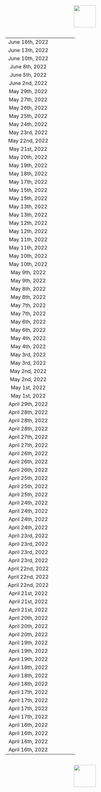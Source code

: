 <html><center><img src="https://upload.wikimedia.org/wikipedia/en/0/03/National_Basketball_Association_logo.svg" width="70"></center><br><center><table align="center">
<tr><td style="text-align:center">June 16th, 2022</td><td style="text-align:center"><img src="https://upload.wikimedia.org/wikipedia/en/0/01/Golden_State_Warriors_logo.svg" width="4">  <img src="https://upload.wikimedia.org/wikipedia/commons/8/88/At_sign.svg" width="15"> <img src="https://upload.wikimedia.org/wikipedia/en/8/8f/Boston_Celtics.svg" width="4"></td><td style="text-align:center"><img src="https://upload.wikimedia.org/wikipedia/commons/3/30/Star-full.png" width="4"></td></tr>
<tr><td style="text-align:center">June 13th, 2022</td><td style="text-align:center"><img src="https://upload.wikimedia.org/wikipedia/en/8/8f/Boston_Celtics.svg" width="4">  <img src="https://upload.wikimedia.org/wikipedia/commons/8/88/At_sign.svg" width="15"> <img src="https://upload.wikimedia.org/wikipedia/en/0/01/Golden_State_Warriors_logo.svg" width="4"></td><td style="text-align:center"><img src="https://upload.wikimedia.org/wikipedia/commons/3/30/Star-full.png" width="4"></td></tr>
<tr><td style="text-align:center">June 10th, 2022</td><td style="text-align:center"><img src="https://upload.wikimedia.org/wikipedia/en/0/01/Golden_State_Warriors_logo.svg" width="4">  <img src="https://upload.wikimedia.org/wikipedia/commons/8/88/At_sign.svg" width="15"> <img src="https://upload.wikimedia.org/wikipedia/en/8/8f/Boston_Celtics.svg" width="4"></td><td style="text-align:center"><img src="https://upload.wikimedia.org/wikipedia/commons/3/30/Star-full.png" width="4"><img src="https://upload.wikimedia.org/wikipedia/commons/3/30/Star-full.png" width="4"><img src="https://upload.wikimedia.org/wikipedia/commons/3/30/Star-full.png" width="4"></td></tr>
<tr><td style="text-align:center">June 8th, 2022</td><td style="text-align:center"><img src="https://upload.wikimedia.org/wikipedia/en/0/01/Golden_State_Warriors_logo.svg" width="4">  <img src="https://upload.wikimedia.org/wikipedia/commons/8/88/At_sign.svg" width="15"> <img src="https://upload.wikimedia.org/wikipedia/en/8/8f/Boston_Celtics.svg" width="4"></td><td style="text-align:center"><img src="https://upload.wikimedia.org/wikipedia/commons/3/30/Star-full.png" width="4"></td></tr>
<tr><td style="text-align:center">June 5th, 2022</td><td style="text-align:center"><img src="https://upload.wikimedia.org/wikipedia/en/8/8f/Boston_Celtics.svg" width="4">  <img src="https://upload.wikimedia.org/wikipedia/commons/8/88/At_sign.svg" width="15"> <img src="https://upload.wikimedia.org/wikipedia/en/0/01/Golden_State_Warriors_logo.svg" width="4"></td><td style="text-align:center"><img src="https://upload.wikimedia.org/wikipedia/commons/7/7a/Star-empty.png" width="4"></td></tr>
<tr><td style="text-align:center">June 2nd, 2022</td><td style="text-align:center"><img src="https://upload.wikimedia.org/wikipedia/en/8/8f/Boston_Celtics.svg" width="4">  <img src="https://upload.wikimedia.org/wikipedia/commons/8/88/At_sign.svg" width="15"> <img src="https://upload.wikimedia.org/wikipedia/en/0/01/Golden_State_Warriors_logo.svg" width="4"></td><td style="text-align:center"><img src="https://upload.wikimedia.org/wikipedia/commons/3/30/Star-full.png" width="4"></td></tr>
<tr><td style="text-align:center">May 29th, 2022</td><td style="text-align:center"><img src="https://upload.wikimedia.org/wikipedia/en/8/8f/Boston_Celtics.svg" width="4">  <img src="https://upload.wikimedia.org/wikipedia/commons/8/88/At_sign.svg" width="15"> <img src="https://upload.wikimedia.org/wikipedia/en/f/fb/Miami_Heat_logo.svg" width="4"></td><td style="text-align:center"><img src="https://upload.wikimedia.org/wikipedia/commons/3/30/Star-full.png" width="4"><img src="https://upload.wikimedia.org/wikipedia/commons/3/30/Star-full.png" width="4"></td></tr>
<tr><td style="text-align:center">May 27th, 2022</td><td style="text-align:center"><img src="https://upload.wikimedia.org/wikipedia/en/f/fb/Miami_Heat_logo.svg" width="4">  <img src="https://upload.wikimedia.org/wikipedia/commons/8/88/At_sign.svg" width="15"> <img src="https://upload.wikimedia.org/wikipedia/en/8/8f/Boston_Celtics.svg" width="4"></td><td style="text-align:center"><img src="https://upload.wikimedia.org/wikipedia/commons/3/30/Star-full.png" width="4"><img src="https://upload.wikimedia.org/wikipedia/commons/3/30/Star-full.png" width="4"></td></tr>
<tr><td style="text-align:center">May 26th, 2022</td><td style="text-align:center"><img src="https://upload.wikimedia.org/wikipedia/en/9/97/Dallas_Mavericks_logo.svg" width="4">  <img src="https://upload.wikimedia.org/wikipedia/commons/8/88/At_sign.svg" width="15"> <img src="https://upload.wikimedia.org/wikipedia/en/0/01/Golden_State_Warriors_logo.svg" width="4"></td><td style="text-align:center"><img src="https://upload.wikimedia.org/wikipedia/commons/3/30/Star-full.png" width="4"></td></tr>
<tr><td style="text-align:center">May 25th, 2022</td><td style="text-align:center"><img src="https://upload.wikimedia.org/wikipedia/en/8/8f/Boston_Celtics.svg" width="4">  <img src="https://upload.wikimedia.org/wikipedia/commons/8/88/At_sign.svg" width="15"> <img src="https://upload.wikimedia.org/wikipedia/en/f/fb/Miami_Heat_logo.svg" width="4"></td><td style="text-align:center"><img src="https://upload.wikimedia.org/wikipedia/commons/3/30/Star-full.png" width="4"></td></tr>
<tr><td style="text-align:center">May 24th, 2022</td><td style="text-align:center"><img src="https://upload.wikimedia.org/wikipedia/en/0/01/Golden_State_Warriors_logo.svg" width="4">  <img src="https://upload.wikimedia.org/wikipedia/commons/8/88/At_sign.svg" width="15"> <img src="https://upload.wikimedia.org/wikipedia/en/9/97/Dallas_Mavericks_logo.svg" width="4"></td><td style="text-align:center"><img src="https://upload.wikimedia.org/wikipedia/commons/3/30/Star-full.png" width="4"></td></tr>
<tr><td style="text-align:center">May 23rd, 2022</td><td style="text-align:center"><img src="https://upload.wikimedia.org/wikipedia/en/f/fb/Miami_Heat_logo.svg" width="4">  <img src="https://upload.wikimedia.org/wikipedia/commons/8/88/At_sign.svg" width="15"> <img src="https://upload.wikimedia.org/wikipedia/en/8/8f/Boston_Celtics.svg" width="4"></td><td style="text-align:center"><img src="https://upload.wikimedia.org/wikipedia/commons/7/7a/Star-empty.png" width="4"></td></tr>
<tr><td style="text-align:center">May 22nd, 2022</td><td style="text-align:center"><img src="https://upload.wikimedia.org/wikipedia/en/0/01/Golden_State_Warriors_logo.svg" width="4">  <img src="https://upload.wikimedia.org/wikipedia/commons/8/88/At_sign.svg" width="15"> <img src="https://upload.wikimedia.org/wikipedia/en/9/97/Dallas_Mavericks_logo.svg" width="4"></td><td style="text-align:center"><img src="https://upload.wikimedia.org/wikipedia/commons/3/30/Star-full.png" width="4"><img src="https://upload.wikimedia.org/wikipedia/commons/3/30/Star-full.png" width="4"></td></tr>
<tr><td style="text-align:center">May 21st, 2022</td><td style="text-align:center"><img src="https://upload.wikimedia.org/wikipedia/en/f/fb/Miami_Heat_logo.svg" width="4">  <img src="https://upload.wikimedia.org/wikipedia/commons/8/88/At_sign.svg" width="15"> <img src="https://upload.wikimedia.org/wikipedia/en/8/8f/Boston_Celtics.svg" width="4"></td><td style="text-align:center"><img src="https://upload.wikimedia.org/wikipedia/commons/3/30/Star-full.png" width="4"><img src="https://upload.wikimedia.org/wikipedia/commons/3/30/Star-full.png" width="4"></td></tr>
<tr><td style="text-align:center">May 20th, 2022</td><td style="text-align:center"><img src="https://upload.wikimedia.org/wikipedia/en/9/97/Dallas_Mavericks_logo.svg" width="4">  <img src="https://upload.wikimedia.org/wikipedia/commons/8/88/At_sign.svg" width="15"> <img src="https://upload.wikimedia.org/wikipedia/en/0/01/Golden_State_Warriors_logo.svg" width="4"></td><td style="text-align:center"><img src="https://upload.wikimedia.org/wikipedia/commons/3/30/Star-full.png" width="4"><img src="https://upload.wikimedia.org/wikipedia/commons/3/30/Star-full.png" width="4"><img src="https://upload.wikimedia.org/wikipedia/commons/3/30/Star-full.png" width="4"></td></tr>
<tr><td style="text-align:center">May 19th, 2022</td><td style="text-align:center"><img src="https://upload.wikimedia.org/wikipedia/en/8/8f/Boston_Celtics.svg" width="4">  <img src="https://upload.wikimedia.org/wikipedia/commons/8/88/At_sign.svg" width="15"> <img src="https://upload.wikimedia.org/wikipedia/en/f/fb/Miami_Heat_logo.svg" width="4"></td><td style="text-align:center"><img src="https://upload.wikimedia.org/wikipedia/commons/7/7a/Star-empty.png" width="4"></td></tr>
<tr><td style="text-align:center">May 18th, 2022</td><td style="text-align:center"><img src="https://upload.wikimedia.org/wikipedia/en/9/97/Dallas_Mavericks_logo.svg" width="4">  <img src="https://upload.wikimedia.org/wikipedia/commons/8/88/At_sign.svg" width="15"> <img src="https://upload.wikimedia.org/wikipedia/en/0/01/Golden_State_Warriors_logo.svg" width="4"></td><td style="text-align:center"><img src="https://upload.wikimedia.org/wikipedia/commons/7/7a/Star-empty.png" width="4"></td></tr>
<tr><td style="text-align:center">May 17th, 2022</td><td style="text-align:center"><img src="https://upload.wikimedia.org/wikipedia/en/8/8f/Boston_Celtics.svg" width="4">  <img src="https://upload.wikimedia.org/wikipedia/commons/8/88/At_sign.svg" width="15"> <img src="https://upload.wikimedia.org/wikipedia/en/f/fb/Miami_Heat_logo.svg" width="4"></td><td style="text-align:center"><img src="https://upload.wikimedia.org/wikipedia/commons/3/30/Star-full.png" width="4"></td></tr>
<tr><td style="text-align:center">May 15th, 2022</td><td style="text-align:center"><img src="https://upload.wikimedia.org/wikipedia/en/9/97/Dallas_Mavericks_logo.svg" width="4">  <img src="https://upload.wikimedia.org/wikipedia/commons/8/88/At_sign.svg" width="15"> <img src="https://upload.wikimedia.org/wikipedia/en/d/dc/Phoenix_Suns_logo.svg" width="4"></td><td style="text-align:center"><img src="https://upload.wikimedia.org/wikipedia/commons/7/7a/Star-empty.png" width="4"></td></tr>
<tr><td style="text-align:center">May 15th, 2022</td><td style="text-align:center"><img src="https://upload.wikimedia.org/wikipedia/en/4/4a/Milwaukee_Bucks_logo.svg" width="4">  <img src="https://upload.wikimedia.org/wikipedia/commons/8/88/At_sign.svg" width="15"> <img src="https://upload.wikimedia.org/wikipedia/en/8/8f/Boston_Celtics.svg" width="4"></td><td style="text-align:center"><img src="https://upload.wikimedia.org/wikipedia/commons/7/7a/Star-empty.png" width="4"></td></tr>
<tr><td style="text-align:center">May 13th, 2022</td><td style="text-align:center"><img src="https://upload.wikimedia.org/wikipedia/en/8/8f/Boston_Celtics.svg" width="4">  <img src="https://upload.wikimedia.org/wikipedia/commons/8/88/At_sign.svg" width="15"> <img src="https://upload.wikimedia.org/wikipedia/en/4/4a/Milwaukee_Bucks_logo.svg" width="4"></td><td style="text-align:center"><img src="https://upload.wikimedia.org/wikipedia/commons/3/30/Star-full.png" width="4"></td></tr>
<tr><td style="text-align:center">May 13th, 2022</td><td style="text-align:center"><img src="https://upload.wikimedia.org/wikipedia/en/f/f1/Memphis_Grizzlies.svg" width="4">  <img src="https://upload.wikimedia.org/wikipedia/commons/8/88/At_sign.svg" width="15"> <img src="https://upload.wikimedia.org/wikipedia/en/0/01/Golden_State_Warriors_logo.svg" width="4"></td><td style="text-align:center"><img src="https://upload.wikimedia.org/wikipedia/commons/3/30/Star-full.png" width="4"><img src="https://upload.wikimedia.org/wikipedia/commons/3/30/Star-full.png" width="4"></td></tr>
<tr><td style="text-align:center">May 12th, 2022</td><td style="text-align:center"><img src="https://upload.wikimedia.org/wikipedia/en/d/dc/Phoenix_Suns_logo.svg" width="4">  <img src="https://upload.wikimedia.org/wikipedia/commons/8/88/At_sign.svg" width="15"> <img src="https://upload.wikimedia.org/wikipedia/en/9/97/Dallas_Mavericks_logo.svg" width="4"></td><td style="text-align:center"><img src="https://upload.wikimedia.org/wikipedia/commons/7/7a/Star-empty.png" width="4"></td></tr>
<tr><td style="text-align:center">May 12th, 2022</td><td style="text-align:center"><img src="https://upload.wikimedia.org/wikipedia/en/f/fb/Miami_Heat_logo.svg" width="4">  <img src="https://upload.wikimedia.org/wikipedia/commons/8/88/At_sign.svg" width="15"> <img src="https://upload.wikimedia.org/wikipedia/en/0/0e/Philadelphia_76ers_logo.svg" width="4"></td><td style="text-align:center"><img src="https://upload.wikimedia.org/wikipedia/commons/3/30/Star-full.png" width="4"></td></tr>
<tr><td style="text-align:center">May 11th, 2022</td><td style="text-align:center"><img src="https://upload.wikimedia.org/wikipedia/en/0/01/Golden_State_Warriors_logo.svg" width="4">  <img src="https://upload.wikimedia.org/wikipedia/commons/8/88/At_sign.svg" width="15"> <img src="https://upload.wikimedia.org/wikipedia/en/f/f1/Memphis_Grizzlies.svg" width="4"></td><td style="text-align:center"><img src="https://upload.wikimedia.org/wikipedia/commons/7/7a/Star-empty.png" width="4"></td></tr>
<tr><td style="text-align:center">May 11th, 2022</td><td style="text-align:center"><img src="https://upload.wikimedia.org/wikipedia/en/4/4a/Milwaukee_Bucks_logo.svg" width="4">  <img src="https://upload.wikimedia.org/wikipedia/commons/8/88/At_sign.svg" width="15"> <img src="https://upload.wikimedia.org/wikipedia/en/8/8f/Boston_Celtics.svg" width="4"></td><td style="text-align:center"><img src="https://upload.wikimedia.org/wikipedia/commons/3/30/Star-full.png" width="4"><img src="https://upload.wikimedia.org/wikipedia/commons/3/30/Star-full.png" width="4"><img src="https://upload.wikimedia.org/wikipedia/commons/3/30/Star-full.png" width="4"></td></tr>
<tr><td style="text-align:center">May 10th, 2022</td><td style="text-align:center"><img src="https://upload.wikimedia.org/wikipedia/en/9/97/Dallas_Mavericks_logo.svg" width="4">  <img src="https://upload.wikimedia.org/wikipedia/commons/8/88/At_sign.svg" width="15"> <img src="https://upload.wikimedia.org/wikipedia/en/d/dc/Phoenix_Suns_logo.svg" width="4"></td><td style="text-align:center"><img src="https://upload.wikimedia.org/wikipedia/commons/7/7a/Star-empty.png" width="4"></td></tr>
<tr><td style="text-align:center">May 10th, 2022</td><td style="text-align:center"><img src="https://upload.wikimedia.org/wikipedia/en/0/0e/Philadelphia_76ers_logo.svg" width="4">  <img src="https://upload.wikimedia.org/wikipedia/commons/8/88/At_sign.svg" width="15"> <img src="https://upload.wikimedia.org/wikipedia/en/f/fb/Miami_Heat_logo.svg" width="4"></td><td style="text-align:center"><img src="https://upload.wikimedia.org/wikipedia/commons/7/7a/Star-empty.png" width="4"></td></tr>
<tr><td style="text-align:center">May 9th, 2022</td><td style="text-align:center"><img src="https://upload.wikimedia.org/wikipedia/en/f/f1/Memphis_Grizzlies.svg" width="4">  <img src="https://upload.wikimedia.org/wikipedia/commons/8/88/At_sign.svg" width="15"> <img src="https://upload.wikimedia.org/wikipedia/en/0/01/Golden_State_Warriors_logo.svg" width="4"></td><td style="text-align:center"><img src="https://upload.wikimedia.org/wikipedia/commons/3/30/Star-full.png" width="4"><img src="https://upload.wikimedia.org/wikipedia/commons/3/30/Star-full.png" width="4"><img src="https://upload.wikimedia.org/wikipedia/commons/3/30/Star-full.png" width="4"></td></tr>
<tr><td style="text-align:center">May 9th, 2022</td><td style="text-align:center"><img src="https://upload.wikimedia.org/wikipedia/en/8/8f/Boston_Celtics.svg" width="4">  <img src="https://upload.wikimedia.org/wikipedia/commons/8/88/At_sign.svg" width="15"> <img src="https://upload.wikimedia.org/wikipedia/en/4/4a/Milwaukee_Bucks_logo.svg" width="4"></td><td style="text-align:center"><img src="https://upload.wikimedia.org/wikipedia/commons/3/30/Star-full.png" width="4"><img src="https://upload.wikimedia.org/wikipedia/commons/3/30/Star-full.png" width="4"></td></tr>
<tr><td style="text-align:center">May 8th, 2022</td><td style="text-align:center"><img src="https://upload.wikimedia.org/wikipedia/en/f/fb/Miami_Heat_logo.svg" width="4">  <img src="https://upload.wikimedia.org/wikipedia/commons/8/88/At_sign.svg" width="15"> <img src="https://upload.wikimedia.org/wikipedia/en/0/0e/Philadelphia_76ers_logo.svg" width="4"></td><td style="text-align:center"><img src="https://upload.wikimedia.org/wikipedia/commons/3/30/Star-full.png" width="4"><img src="https://upload.wikimedia.org/wikipedia/commons/3/30/Star-full.png" width="4"></td></tr>
<tr><td style="text-align:center">May 8th, 2022</td><td style="text-align:center"><img src="https://upload.wikimedia.org/wikipedia/en/d/dc/Phoenix_Suns_logo.svg" width="4">  <img src="https://upload.wikimedia.org/wikipedia/commons/8/88/At_sign.svg" width="15"> <img src="https://upload.wikimedia.org/wikipedia/en/9/97/Dallas_Mavericks_logo.svg" width="4"></td><td style="text-align:center"><img src="https://upload.wikimedia.org/wikipedia/commons/3/30/Star-full.png" width="4"></td></tr>
<tr><td style="text-align:center">May 7th, 2022</td><td style="text-align:center"><img src="https://upload.wikimedia.org/wikipedia/en/8/8f/Boston_Celtics.svg" width="4">  <img src="https://upload.wikimedia.org/wikipedia/commons/8/88/At_sign.svg" width="15"> <img src="https://upload.wikimedia.org/wikipedia/en/4/4a/Milwaukee_Bucks_logo.svg" width="4"></td><td style="text-align:center"><img src="https://upload.wikimedia.org/wikipedia/commons/3/30/Star-full.png" width="4"><img src="https://upload.wikimedia.org/wikipedia/commons/3/30/Star-full.png" width="4"><img src="https://upload.wikimedia.org/wikipedia/commons/3/30/Star-full.png" width="4"></td></tr>
<tr><td style="text-align:center">May 7th, 2022</td><td style="text-align:center"><img src="https://upload.wikimedia.org/wikipedia/en/f/f1/Memphis_Grizzlies.svg" width="4">  <img src="https://upload.wikimedia.org/wikipedia/commons/8/88/At_sign.svg" width="15"> <img src="https://upload.wikimedia.org/wikipedia/en/0/01/Golden_State_Warriors_logo.svg" width="4"></td><td style="text-align:center"><img src="https://upload.wikimedia.org/wikipedia/commons/7/7a/Star-empty.png" width="4"></td></tr>
<tr><td style="text-align:center">May 6th, 2022</td><td style="text-align:center"><img src="https://upload.wikimedia.org/wikipedia/en/d/dc/Phoenix_Suns_logo.svg" width="4">  <img src="https://upload.wikimedia.org/wikipedia/commons/8/88/At_sign.svg" width="15"> <img src="https://upload.wikimedia.org/wikipedia/en/9/97/Dallas_Mavericks_logo.svg" width="4"></td><td style="text-align:center"><img src="https://upload.wikimedia.org/wikipedia/commons/3/30/Star-full.png" width="4"></td></tr>
<tr><td style="text-align:center">May 6th, 2022</td><td style="text-align:center"><img src="https://upload.wikimedia.org/wikipedia/en/f/fb/Miami_Heat_logo.svg" width="4">  <img src="https://upload.wikimedia.org/wikipedia/commons/8/88/At_sign.svg" width="15"> <img src="https://upload.wikimedia.org/wikipedia/en/0/0e/Philadelphia_76ers_logo.svg" width="4"></td><td style="text-align:center"><img src="https://upload.wikimedia.org/wikipedia/commons/3/30/Star-full.png" width="4"></td></tr>
<tr><td style="text-align:center">May 4th, 2022</td><td style="text-align:center"><img src="https://upload.wikimedia.org/wikipedia/en/0/0e/Philadelphia_76ers_logo.svg" width="4">  <img src="https://upload.wikimedia.org/wikipedia/commons/8/88/At_sign.svg" width="15"> <img src="https://upload.wikimedia.org/wikipedia/en/f/fb/Miami_Heat_logo.svg" width="4"></td><td style="text-align:center"><img src="https://upload.wikimedia.org/wikipedia/commons/7/7a/Star-empty.png" width="4"></td></tr>
<tr><td style="text-align:center">May 4th, 2022</td><td style="text-align:center"><img src="https://upload.wikimedia.org/wikipedia/en/9/97/Dallas_Mavericks_logo.svg" width="4">  <img src="https://upload.wikimedia.org/wikipedia/commons/8/88/At_sign.svg" width="15"> <img src="https://upload.wikimedia.org/wikipedia/en/d/dc/Phoenix_Suns_logo.svg" width="4"></td><td style="text-align:center"><img src="https://upload.wikimedia.org/wikipedia/commons/3/30/Star-full.png" width="4"></td></tr>
<tr><td style="text-align:center">May 3rd, 2022</td><td style="text-align:center"><img src="https://upload.wikimedia.org/wikipedia/en/0/01/Golden_State_Warriors_logo.svg" width="4">  <img src="https://upload.wikimedia.org/wikipedia/commons/8/88/At_sign.svg" width="15"> <img src="https://upload.wikimedia.org/wikipedia/en/f/f1/Memphis_Grizzlies.svg" width="4"></td><td style="text-align:center"><img src="https://upload.wikimedia.org/wikipedia/commons/3/30/Star-full.png" width="4"><img src="https://upload.wikimedia.org/wikipedia/commons/3/30/Star-full.png" width="4"><img src="https://upload.wikimedia.org/wikipedia/commons/3/30/Star-full.png" width="4"></td></tr>
<tr><td style="text-align:center">May 3rd, 2022</td><td style="text-align:center"><img src="https://upload.wikimedia.org/wikipedia/en/4/4a/Milwaukee_Bucks_logo.svg" width="4">  <img src="https://upload.wikimedia.org/wikipedia/commons/8/88/At_sign.svg" width="15"> <img src="https://upload.wikimedia.org/wikipedia/en/8/8f/Boston_Celtics.svg" width="4"></td><td style="text-align:center"><img src="https://upload.wikimedia.org/wikipedia/commons/7/7a/Star-empty.png" width="4"></td></tr>
<tr><td style="text-align:center">May 2nd, 2022</td><td style="text-align:center"><img src="https://upload.wikimedia.org/wikipedia/en/9/97/Dallas_Mavericks_logo.svg" width="4">  <img src="https://upload.wikimedia.org/wikipedia/commons/8/88/At_sign.svg" width="15"> <img src="https://upload.wikimedia.org/wikipedia/en/d/dc/Phoenix_Suns_logo.svg" width="4"></td><td style="text-align:center"><img src="https://upload.wikimedia.org/wikipedia/commons/3/30/Star-full.png" width="4"><img src="https://upload.wikimedia.org/wikipedia/commons/3/30/Star-full.png" width="4"></td></tr>
<tr><td style="text-align:center">May 2nd, 2022</td><td style="text-align:center"><img src="https://upload.wikimedia.org/wikipedia/en/0/0e/Philadelphia_76ers_logo.svg" width="4">  <img src="https://upload.wikimedia.org/wikipedia/commons/8/88/At_sign.svg" width="15"> <img src="https://upload.wikimedia.org/wikipedia/en/f/fb/Miami_Heat_logo.svg" width="4"></td><td style="text-align:center"><img src="https://upload.wikimedia.org/wikipedia/commons/3/30/Star-full.png" width="4"></td></tr>
<tr><td style="text-align:center">May 1st, 2022</td><td style="text-align:center"><img src="https://upload.wikimedia.org/wikipedia/en/0/01/Golden_State_Warriors_logo.svg" width="4">  <img src="https://upload.wikimedia.org/wikipedia/commons/8/88/At_sign.svg" width="15"> <img src="https://upload.wikimedia.org/wikipedia/en/f/f1/Memphis_Grizzlies.svg" width="4"></td><td style="text-align:center"><img src="https://upload.wikimedia.org/wikipedia/commons/3/30/Star-full.png" width="4"><img src="https://upload.wikimedia.org/wikipedia/commons/3/30/Star-full.png" width="4"><img src="https://upload.wikimedia.org/wikipedia/commons/3/30/Star-full.png" width="4"></td></tr>
<tr><td style="text-align:center">May 1st, 2022</td><td style="text-align:center"><img src="https://upload.wikimedia.org/wikipedia/en/4/4a/Milwaukee_Bucks_logo.svg" width="4">  <img src="https://upload.wikimedia.org/wikipedia/commons/8/88/At_sign.svg" width="15"> <img src="https://upload.wikimedia.org/wikipedia/en/8/8f/Boston_Celtics.svg" width="4"></td><td style="text-align:center"><img src="https://upload.wikimedia.org/wikipedia/commons/3/30/Star-full.png" width="4"></td></tr>
<tr><td style="text-align:center">April 29th, 2022</td><td style="text-align:center"><img src="https://upload.wikimedia.org/wikipedia/en/f/f1/Memphis_Grizzlies.svg" width="4">  <img src="https://upload.wikimedia.org/wikipedia/commons/8/88/At_sign.svg" width="15"> <img src="https://upload.wikimedia.org/wikipedia/en/c/c2/Minnesota_Timberwolves_logo.svg" width="4"></td><td style="text-align:center"><img src="https://upload.wikimedia.org/wikipedia/commons/3/30/Star-full.png" width="4"><img src="https://upload.wikimedia.org/wikipedia/commons/3/30/Star-full.png" width="4"></td></tr>
<tr><td style="text-align:center">April 28th, 2022</td><td style="text-align:center"><img src="https://upload.wikimedia.org/wikipedia/en/9/97/Dallas_Mavericks_logo.svg" width="4">  <img src="https://upload.wikimedia.org/wikipedia/commons/8/88/At_sign.svg" width="15"> <img src="https://upload.wikimedia.org/wikipedia/en/5/52/Utah_Jazz_logo_2022.svg" width="4"></td><td style="text-align:center"><img src="https://upload.wikimedia.org/wikipedia/commons/3/30/Star-full.png" width="4"><img src="https://upload.wikimedia.org/wikipedia/commons/3/30/Star-full.png" width="4"><img src="https://upload.wikimedia.org/wikipedia/commons/3/30/Star-full.png" width="4"></td></tr>
<tr><td style="text-align:center">April 28th, 2022</td><td style="text-align:center"><img src="https://upload.wikimedia.org/wikipedia/en/d/dc/Phoenix_Suns_logo.svg" width="4">  <img src="https://upload.wikimedia.org/wikipedia/commons/8/88/At_sign.svg" width="15"> <img src="https://upload.wikimedia.org/wikipedia/en/0/0d/New_Orleans_Pelicans_logo.svg" width="4"></td><td style="text-align:center"><img src="https://upload.wikimedia.org/wikipedia/commons/3/30/Star-full.png" width="4"><img src="https://upload.wikimedia.org/wikipedia/commons/3/30/Star-full.png" width="4"><img src="https://upload.wikimedia.org/wikipedia/commons/3/30/Star-full.png" width="4"></td></tr>
<tr><td style="text-align:center">April 28th, 2022</td><td style="text-align:center"><img src="https://upload.wikimedia.org/wikipedia/en/0/0e/Philadelphia_76ers_logo.svg" width="4">  <img src="https://upload.wikimedia.org/wikipedia/commons/8/88/At_sign.svg" width="15"> <img src="https://upload.wikimedia.org/wikipedia/en/3/36/Toronto_Raptors_logo.svg" width="4"></td><td style="text-align:center"><img src="https://upload.wikimedia.org/wikipedia/commons/7/7a/Star-empty.png" width="4"></td></tr>
<tr><td style="text-align:center">April 27th, 2022</td><td style="text-align:center"><img src="https://upload.wikimedia.org/wikipedia/en/6/67/Chicago_Bulls_logo.svg" width="4">  <img src="https://upload.wikimedia.org/wikipedia/commons/8/88/At_sign.svg" width="15"> <img src="https://upload.wikimedia.org/wikipedia/en/4/4a/Milwaukee_Bucks_logo.svg" width="4"></td><td style="text-align:center"><img src="https://upload.wikimedia.org/wikipedia/commons/7/7a/Star-empty.png" width="4"></td></tr>
<tr><td style="text-align:center">April 27th, 2022</td><td style="text-align:center"><img src="https://upload.wikimedia.org/wikipedia/en/7/76/Denver_Nuggets.svg" width="4">  <img src="https://upload.wikimedia.org/wikipedia/commons/8/88/At_sign.svg" width="15"> <img src="https://upload.wikimedia.org/wikipedia/en/0/01/Golden_State_Warriors_logo.svg" width="4"></td><td style="text-align:center"><img src="https://upload.wikimedia.org/wikipedia/commons/3/30/Star-full.png" width="4"><img src="https://upload.wikimedia.org/wikipedia/commons/3/30/Star-full.png" width="4"><img src="https://upload.wikimedia.org/wikipedia/commons/3/30/Star-full.png" width="4"></td></tr>
<tr><td style="text-align:center">April 26th, 2022</td><td style="text-align:center"><img src="https://upload.wikimedia.org/wikipedia/en/2/24/Atlanta_Hawks_logo.svg" width="4">  <img src="https://upload.wikimedia.org/wikipedia/commons/8/88/At_sign.svg" width="15"> <img src="https://upload.wikimedia.org/wikipedia/en/f/fb/Miami_Heat_logo.svg" width="4"></td><td style="text-align:center"><img src="https://upload.wikimedia.org/wikipedia/commons/3/30/Star-full.png" width="4"><img src="https://upload.wikimedia.org/wikipedia/commons/3/30/Star-full.png" width="4"></td></tr>
<tr><td style="text-align:center">April 26th, 2022</td><td style="text-align:center"><img src="https://upload.wikimedia.org/wikipedia/en/c/c2/Minnesota_Timberwolves_logo.svg" width="4">  <img src="https://upload.wikimedia.org/wikipedia/commons/8/88/At_sign.svg" width="15"> <img src="https://upload.wikimedia.org/wikipedia/en/f/f1/Memphis_Grizzlies.svg" width="4"></td><td style="text-align:center"><img src="https://upload.wikimedia.org/wikipedia/commons/3/30/Star-full.png" width="4"><img src="https://upload.wikimedia.org/wikipedia/commons/3/30/Star-full.png" width="4"><img src="https://upload.wikimedia.org/wikipedia/commons/3/30/Star-full.png" width="4"></td></tr>
<tr><td style="text-align:center">April 26th, 2022</td><td style="text-align:center"><img src="https://upload.wikimedia.org/wikipedia/en/0/0d/New_Orleans_Pelicans_logo.svg" width="4">  <img src="https://upload.wikimedia.org/wikipedia/commons/8/88/At_sign.svg" width="15"> <img src="https://upload.wikimedia.org/wikipedia/en/d/dc/Phoenix_Suns_logo.svg" width="4"></td><td style="text-align:center"><img src="https://upload.wikimedia.org/wikipedia/commons/7/7a/Star-empty.png" width="4"></td></tr>
<tr><td style="text-align:center">April 25th, 2022</td><td style="text-align:center"><img src="https://upload.wikimedia.org/wikipedia/en/8/8f/Boston_Celtics.svg" width="4">  <img src="https://upload.wikimedia.org/wikipedia/commons/8/88/At_sign.svg" width="15"> <img src="https://upload.wikimedia.org/wikipedia/commons/4/44/Brooklyn_Nets_newlogo.svg" width="4"></td><td style="text-align:center"><img src="https://upload.wikimedia.org/wikipedia/commons/3/30/Star-full.png" width="4"><img src="https://upload.wikimedia.org/wikipedia/commons/3/30/Star-full.png" width="4"></td></tr>
<tr><td style="text-align:center">April 25th, 2022</td><td style="text-align:center"><img src="https://upload.wikimedia.org/wikipedia/en/3/36/Toronto_Raptors_logo.svg" width="4">  <img src="https://upload.wikimedia.org/wikipedia/commons/8/88/At_sign.svg" width="15"> <img src="https://upload.wikimedia.org/wikipedia/en/0/0e/Philadelphia_76ers_logo.svg" width="4"></td><td style="text-align:center"><img src="https://upload.wikimedia.org/wikipedia/commons/7/7a/Star-empty.png" width="4"></td></tr>
<tr><td style="text-align:center">April 25th, 2022</td><td style="text-align:center"><img src="https://upload.wikimedia.org/wikipedia/en/5/52/Utah_Jazz_logo_2022.svg" width="4">  <img src="https://upload.wikimedia.org/wikipedia/commons/8/88/At_sign.svg" width="15"> <img src="https://upload.wikimedia.org/wikipedia/en/9/97/Dallas_Mavericks_logo.svg" width="4"></td><td style="text-align:center"><img src="https://upload.wikimedia.org/wikipedia/commons/7/7a/Star-empty.png" width="4"></td></tr>
<tr><td style="text-align:center">April 24th, 2022</td><td style="text-align:center"><img src="https://upload.wikimedia.org/wikipedia/en/4/4a/Milwaukee_Bucks_logo.svg" width="4">  <img src="https://upload.wikimedia.org/wikipedia/commons/8/88/At_sign.svg" width="15"> <img src="https://upload.wikimedia.org/wikipedia/en/6/67/Chicago_Bulls_logo.svg" width="4"></td><td style="text-align:center"><img src="https://upload.wikimedia.org/wikipedia/commons/7/7a/Star-empty.png" width="4"></td></tr>
<tr><td style="text-align:center">April 24th, 2022</td><td style="text-align:center"><img src="https://upload.wikimedia.org/wikipedia/en/0/01/Golden_State_Warriors_logo.svg" width="4">  <img src="https://upload.wikimedia.org/wikipedia/commons/8/88/At_sign.svg" width="15"> <img src="https://upload.wikimedia.org/wikipedia/en/7/76/Denver_Nuggets.svg" width="4"></td><td style="text-align:center"><img src="https://upload.wikimedia.org/wikipedia/commons/3/30/Star-full.png" width="4"><img src="https://upload.wikimedia.org/wikipedia/commons/3/30/Star-full.png" width="4"><img src="https://upload.wikimedia.org/wikipedia/commons/3/30/Star-full.png" width="4"></td></tr>
<tr><td style="text-align:center">April 24th, 2022</td><td style="text-align:center"><img src="https://upload.wikimedia.org/wikipedia/en/d/dc/Phoenix_Suns_logo.svg" width="4">  <img src="https://upload.wikimedia.org/wikipedia/commons/8/88/At_sign.svg" width="15"> <img src="https://upload.wikimedia.org/wikipedia/en/0/0d/New_Orleans_Pelicans_logo.svg" width="4"></td><td style="text-align:center"><img src="https://upload.wikimedia.org/wikipedia/commons/3/30/Star-full.png" width="4"></td></tr>
<tr><td style="text-align:center">April 24th, 2022</td><td style="text-align:center"><img src="https://upload.wikimedia.org/wikipedia/en/f/fb/Miami_Heat_logo.svg" width="4">  <img src="https://upload.wikimedia.org/wikipedia/commons/8/88/At_sign.svg" width="15"> <img src="https://upload.wikimedia.org/wikipedia/en/2/24/Atlanta_Hawks_logo.svg" width="4"></td><td style="text-align:center"><img src="https://upload.wikimedia.org/wikipedia/commons/7/7a/Star-empty.png" width="4"></td></tr>
<tr><td style="text-align:center">April 23rd, 2022</td><td style="text-align:center"><img src="https://upload.wikimedia.org/wikipedia/en/f/f1/Memphis_Grizzlies.svg" width="4">  <img src="https://upload.wikimedia.org/wikipedia/commons/8/88/At_sign.svg" width="15"> <img src="https://upload.wikimedia.org/wikipedia/en/c/c2/Minnesota_Timberwolves_logo.svg" width="4"></td><td style="text-align:center"><img src="https://upload.wikimedia.org/wikipedia/commons/3/30/Star-full.png" width="4"><img src="https://upload.wikimedia.org/wikipedia/commons/3/30/Star-full.png" width="4"></td></tr>
<tr><td style="text-align:center">April 23rd, 2022</td><td style="text-align:center"><img src="https://upload.wikimedia.org/wikipedia/en/0/0e/Philadelphia_76ers_logo.svg" width="4">  <img src="https://upload.wikimedia.org/wikipedia/commons/8/88/At_sign.svg" width="15"> <img src="https://upload.wikimedia.org/wikipedia/en/3/36/Toronto_Raptors_logo.svg" width="4"></td><td style="text-align:center"><img src="https://upload.wikimedia.org/wikipedia/commons/3/30/Star-full.png" width="4"></td></tr>
<tr><td style="text-align:center">April 23rd, 2022</td><td style="text-align:center"><img src="https://upload.wikimedia.org/wikipedia/en/9/97/Dallas_Mavericks_logo.svg" width="4">  <img src="https://upload.wikimedia.org/wikipedia/commons/8/88/At_sign.svg" width="15"> <img src="https://upload.wikimedia.org/wikipedia/en/5/52/Utah_Jazz_logo_2022.svg" width="4"></td><td style="text-align:center"><img src="https://upload.wikimedia.org/wikipedia/commons/3/30/Star-full.png" width="4"><img src="https://upload.wikimedia.org/wikipedia/commons/3/30/Star-full.png" width="4"><img src="https://upload.wikimedia.org/wikipedia/commons/3/30/Star-full.png" width="4"></td></tr>
<tr><td style="text-align:center">April 23rd, 2022</td><td style="text-align:center"><img src="https://upload.wikimedia.org/wikipedia/en/8/8f/Boston_Celtics.svg" width="4">  <img src="https://upload.wikimedia.org/wikipedia/commons/8/88/At_sign.svg" width="15"> <img src="https://upload.wikimedia.org/wikipedia/commons/4/44/Brooklyn_Nets_newlogo.svg" width="4"></td><td style="text-align:center"><img src="https://upload.wikimedia.org/wikipedia/commons/3/30/Star-full.png" width="4"><img src="https://upload.wikimedia.org/wikipedia/commons/3/30/Star-full.png" width="4"></td></tr>
<tr><td style="text-align:center">April 22nd, 2022</td><td style="text-align:center"><img src="https://upload.wikimedia.org/wikipedia/en/4/4a/Milwaukee_Bucks_logo.svg" width="4">  <img src="https://upload.wikimedia.org/wikipedia/commons/8/88/At_sign.svg" width="15"> <img src="https://upload.wikimedia.org/wikipedia/en/6/67/Chicago_Bulls_logo.svg" width="4"></td><td style="text-align:center"><img src="https://upload.wikimedia.org/wikipedia/commons/7/7a/Star-empty.png" width="4"></td></tr>
<tr><td style="text-align:center">April 22nd, 2022</td><td style="text-align:center"><img src="https://upload.wikimedia.org/wikipedia/en/d/dc/Phoenix_Suns_logo.svg" width="4">  <img src="https://upload.wikimedia.org/wikipedia/commons/8/88/At_sign.svg" width="15"> <img src="https://upload.wikimedia.org/wikipedia/en/0/0d/New_Orleans_Pelicans_logo.svg" width="4"></td><td style="text-align:center"><img src="https://upload.wikimedia.org/wikipedia/commons/3/30/Star-full.png" width="4"><img src="https://upload.wikimedia.org/wikipedia/commons/3/30/Star-full.png" width="4"></td></tr>
<tr><td style="text-align:center">April 22nd, 2022</td><td style="text-align:center"><img src="https://upload.wikimedia.org/wikipedia/en/f/fb/Miami_Heat_logo.svg" width="4">  <img src="https://upload.wikimedia.org/wikipedia/commons/8/88/At_sign.svg" width="15"> <img src="https://upload.wikimedia.org/wikipedia/en/2/24/Atlanta_Hawks_logo.svg" width="4"></td><td style="text-align:center"><img src="https://upload.wikimedia.org/wikipedia/commons/3/30/Star-full.png" width="4"><img src="https://upload.wikimedia.org/wikipedia/commons/3/30/Star-full.png" width="4"><img src="https://upload.wikimedia.org/wikipedia/commons/3/30/Star-full.png" width="4"></td></tr>
<tr><td style="text-align:center">April 21st, 2022</td><td style="text-align:center"><img src="https://upload.wikimedia.org/wikipedia/en/f/f1/Memphis_Grizzlies.svg" width="4">  <img src="https://upload.wikimedia.org/wikipedia/commons/8/88/At_sign.svg" width="15"> <img src="https://upload.wikimedia.org/wikipedia/en/c/c2/Minnesota_Timberwolves_logo.svg" width="4"></td><td style="text-align:center"><img src="https://upload.wikimedia.org/wikipedia/commons/3/30/Star-full.png" width="4"><img src="https://upload.wikimedia.org/wikipedia/commons/3/30/Star-full.png" width="4"><img src="https://upload.wikimedia.org/wikipedia/commons/3/30/Star-full.png" width="4"></td></tr>
<tr><td style="text-align:center">April 21st, 2022</td><td style="text-align:center"><img src="https://upload.wikimedia.org/wikipedia/en/9/97/Dallas_Mavericks_logo.svg" width="4">  <img src="https://upload.wikimedia.org/wikipedia/commons/8/88/At_sign.svg" width="15"> <img src="https://upload.wikimedia.org/wikipedia/en/5/52/Utah_Jazz_logo_2022.svg" width="4"></td><td style="text-align:center"><img src="https://upload.wikimedia.org/wikipedia/commons/3/30/Star-full.png" width="4"><img src="https://upload.wikimedia.org/wikipedia/commons/3/30/Star-full.png" width="4"></td></tr>
<tr><td style="text-align:center">April 21st, 2022</td><td style="text-align:center"><img src="https://upload.wikimedia.org/wikipedia/en/0/01/Golden_State_Warriors_logo.svg" width="4">  <img src="https://upload.wikimedia.org/wikipedia/commons/8/88/At_sign.svg" width="15"> <img src="https://upload.wikimedia.org/wikipedia/en/7/76/Denver_Nuggets.svg" width="4"></td><td style="text-align:center"><img src="https://upload.wikimedia.org/wikipedia/commons/3/30/Star-full.png" width="4"><img src="https://upload.wikimedia.org/wikipedia/commons/3/30/Star-full.png" width="4"><img src="https://upload.wikimedia.org/wikipedia/commons/3/30/Star-full.png" width="4"></td></tr>
<tr><td style="text-align:center">April 20th, 2022</td><td style="text-align:center"><img src="https://upload.wikimedia.org/wikipedia/en/6/67/Chicago_Bulls_logo.svg" width="4">  <img src="https://upload.wikimedia.org/wikipedia/commons/8/88/At_sign.svg" width="15"> <img src="https://upload.wikimedia.org/wikipedia/en/4/4a/Milwaukee_Bucks_logo.svg" width="4"></td><td style="text-align:center"><img src="https://upload.wikimedia.org/wikipedia/commons/3/30/Star-full.png" width="4"><img src="https://upload.wikimedia.org/wikipedia/commons/3/30/Star-full.png" width="4"></td></tr>
<tr><td style="text-align:center">April 20th, 2022</td><td style="text-align:center"><img src="https://upload.wikimedia.org/wikipedia/commons/4/44/Brooklyn_Nets_newlogo.svg" width="4">  <img src="https://upload.wikimedia.org/wikipedia/commons/8/88/At_sign.svg" width="15"> <img src="https://upload.wikimedia.org/wikipedia/en/8/8f/Boston_Celtics.svg" width="4"></td><td style="text-align:center"><img src="https://upload.wikimedia.org/wikipedia/commons/3/30/Star-full.png" width="4"></td></tr>
<tr><td style="text-align:center">April 20th, 2022</td><td style="text-align:center"><img src="https://upload.wikimedia.org/wikipedia/en/0/0e/Philadelphia_76ers_logo.svg" width="4">  <img src="https://upload.wikimedia.org/wikipedia/commons/8/88/At_sign.svg" width="15"> <img src="https://upload.wikimedia.org/wikipedia/en/3/36/Toronto_Raptors_logo.svg" width="4"></td><td style="text-align:center"><img src="https://upload.wikimedia.org/wikipedia/commons/3/30/Star-full.png" width="4"><img src="https://upload.wikimedia.org/wikipedia/commons/3/30/Star-full.png" width="4"><img src="https://upload.wikimedia.org/wikipedia/commons/3/30/Star-full.png" width="4"></td></tr>
<tr><td style="text-align:center">April 19th, 2022</td><td style="text-align:center"><img src="https://upload.wikimedia.org/wikipedia/en/c/c2/Minnesota_Timberwolves_logo.svg" width="4">  <img src="https://upload.wikimedia.org/wikipedia/commons/8/88/At_sign.svg" width="15"> <img src="https://upload.wikimedia.org/wikipedia/en/f/f1/Memphis_Grizzlies.svg" width="4"></td><td style="text-align:center"><img src="https://upload.wikimedia.org/wikipedia/commons/7/7a/Star-empty.png" width="4"></td></tr>
<tr><td style="text-align:center">April 19th, 2022</td><td style="text-align:center"><img src="https://upload.wikimedia.org/wikipedia/en/0/0d/New_Orleans_Pelicans_logo.svg" width="4">  <img src="https://upload.wikimedia.org/wikipedia/commons/8/88/At_sign.svg" width="15"> <img src="https://upload.wikimedia.org/wikipedia/en/d/dc/Phoenix_Suns_logo.svg" width="4"></td><td style="text-align:center"><img src="https://upload.wikimedia.org/wikipedia/commons/3/30/Star-full.png" width="4"><img src="https://upload.wikimedia.org/wikipedia/commons/3/30/Star-full.png" width="4"><img src="https://upload.wikimedia.org/wikipedia/commons/3/30/Star-full.png" width="4"></td></tr>
<tr><td style="text-align:center">April 19th, 2022</td><td style="text-align:center"><img src="https://upload.wikimedia.org/wikipedia/en/2/24/Atlanta_Hawks_logo.svg" width="4">  <img src="https://upload.wikimedia.org/wikipedia/commons/8/88/At_sign.svg" width="15"> <img src="https://upload.wikimedia.org/wikipedia/en/f/fb/Miami_Heat_logo.svg" width="4"></td><td style="text-align:center"><img src="https://upload.wikimedia.org/wikipedia/commons/3/30/Star-full.png" width="4"><img src="https://upload.wikimedia.org/wikipedia/commons/3/30/Star-full.png" width="4"></td></tr>
<tr><td style="text-align:center">April 18th, 2022</td><td style="text-align:center"><img src="https://upload.wikimedia.org/wikipedia/en/3/36/Toronto_Raptors_logo.svg" width="4">  <img src="https://upload.wikimedia.org/wikipedia/commons/8/88/At_sign.svg" width="15"> <img src="https://upload.wikimedia.org/wikipedia/en/0/0e/Philadelphia_76ers_logo.svg" width="4"></td><td style="text-align:center"><img src="https://upload.wikimedia.org/wikipedia/commons/7/7a/Star-empty.png" width="4"></td></tr>
<tr><td style="text-align:center">April 18th, 2022</td><td style="text-align:center"><img src="https://upload.wikimedia.org/wikipedia/en/5/52/Utah_Jazz_logo_2022.svg" width="4">  <img src="https://upload.wikimedia.org/wikipedia/commons/8/88/At_sign.svg" width="15"> <img src="https://upload.wikimedia.org/wikipedia/en/9/97/Dallas_Mavericks_logo.svg" width="4"></td><td style="text-align:center"><img src="https://upload.wikimedia.org/wikipedia/commons/3/30/Star-full.png" width="4"><img src="https://upload.wikimedia.org/wikipedia/commons/3/30/Star-full.png" width="4"><img src="https://upload.wikimedia.org/wikipedia/commons/3/30/Star-full.png" width="4"></td></tr>
<tr><td style="text-align:center">April 18th, 2022</td><td style="text-align:center"><img src="https://upload.wikimedia.org/wikipedia/en/7/76/Denver_Nuggets.svg" width="4">  <img src="https://upload.wikimedia.org/wikipedia/commons/8/88/At_sign.svg" width="15"> <img src="https://upload.wikimedia.org/wikipedia/en/0/01/Golden_State_Warriors_logo.svg" width="4"></td><td style="text-align:center"><img src="https://upload.wikimedia.org/wikipedia/commons/7/7a/Star-empty.png" width="4"></td></tr>
<tr><td style="text-align:center">April 17th, 2022</td><td style="text-align:center"><img src="https://upload.wikimedia.org/wikipedia/en/2/24/Atlanta_Hawks_logo.svg" width="4">  <img src="https://upload.wikimedia.org/wikipedia/commons/8/88/At_sign.svg" width="15"> <img src="https://upload.wikimedia.org/wikipedia/en/f/fb/Miami_Heat_logo.svg" width="4"></td><td style="text-align:center"><img src="https://upload.wikimedia.org/wikipedia/commons/7/7a/Star-empty.png" width="4"></td></tr>
<tr><td style="text-align:center">April 17th, 2022</td><td style="text-align:center"><img src="https://upload.wikimedia.org/wikipedia/commons/4/44/Brooklyn_Nets_newlogo.svg" width="4">  <img src="https://upload.wikimedia.org/wikipedia/commons/8/88/At_sign.svg" width="15"> <img src="https://upload.wikimedia.org/wikipedia/en/8/8f/Boston_Celtics.svg" width="4"></td><td style="text-align:center"><img src="https://upload.wikimedia.org/wikipedia/commons/3/30/Star-full.png" width="4"><img src="https://upload.wikimedia.org/wikipedia/commons/3/30/Star-full.png" width="4"><img src="https://upload.wikimedia.org/wikipedia/commons/3/30/Star-full.png" width="4"></td></tr>
<tr><td style="text-align:center">April 17th, 2022</td><td style="text-align:center"><img src="https://upload.wikimedia.org/wikipedia/en/6/67/Chicago_Bulls_logo.svg" width="4">  <img src="https://upload.wikimedia.org/wikipedia/commons/8/88/At_sign.svg" width="15"> <img src="https://upload.wikimedia.org/wikipedia/en/4/4a/Milwaukee_Bucks_logo.svg" width="4"></td><td style="text-align:center"><img src="https://upload.wikimedia.org/wikipedia/commons/3/30/Star-full.png" width="4"><img src="https://upload.wikimedia.org/wikipedia/commons/3/30/Star-full.png" width="4"></td></tr>
<tr><td style="text-align:center">April 17th, 2022</td><td style="text-align:center"><img src="https://upload.wikimedia.org/wikipedia/en/0/0d/New_Orleans_Pelicans_logo.svg" width="4">  <img src="https://upload.wikimedia.org/wikipedia/commons/8/88/At_sign.svg" width="15"> <img src="https://upload.wikimedia.org/wikipedia/en/d/dc/Phoenix_Suns_logo.svg" width="4"></td><td style="text-align:center"><img src="https://upload.wikimedia.org/wikipedia/commons/3/30/Star-full.png" width="4"></td></tr>
<tr><td style="text-align:center">April 16th, 2022</td><td style="text-align:center"><img src="https://upload.wikimedia.org/wikipedia/en/3/36/Toronto_Raptors_logo.svg" width="4">  <img src="https://upload.wikimedia.org/wikipedia/commons/8/88/At_sign.svg" width="15"> <img src="https://upload.wikimedia.org/wikipedia/en/0/0e/Philadelphia_76ers_logo.svg" width="4"></td><td style="text-align:center"><img src="https://upload.wikimedia.org/wikipedia/commons/7/7a/Star-empty.png" width="4"></td></tr>
<tr><td style="text-align:center">April 16th, 2022</td><td style="text-align:center"><img src="https://upload.wikimedia.org/wikipedia/en/7/76/Denver_Nuggets.svg" width="4">  <img src="https://upload.wikimedia.org/wikipedia/commons/8/88/At_sign.svg" width="15"> <img src="https://upload.wikimedia.org/wikipedia/en/0/01/Golden_State_Warriors_logo.svg" width="4"></td><td style="text-align:center"><img src="https://upload.wikimedia.org/wikipedia/commons/7/7a/Star-empty.png" width="4"></td></tr>
<tr><td style="text-align:center">April 16th, 2022</td><td style="text-align:center"><img src="https://upload.wikimedia.org/wikipedia/en/c/c2/Minnesota_Timberwolves_logo.svg" width="4">  <img src="https://upload.wikimedia.org/wikipedia/commons/8/88/At_sign.svg" width="15"> <img src="https://upload.wikimedia.org/wikipedia/en/f/f1/Memphis_Grizzlies.svg" width="4"></td><td style="text-align:center"><img src="https://upload.wikimedia.org/wikipedia/commons/3/30/Star-full.png" width="4"><img src="https://upload.wikimedia.org/wikipedia/commons/3/30/Star-full.png" width="4"></td></tr>
<tr><td style="text-align:center">April 16th, 2022</td><td style="text-align:center"><img src="https://upload.wikimedia.org/wikipedia/en/5/52/Utah_Jazz_logo_2022.svg" width="4">  <img src="https://upload.wikimedia.org/wikipedia/commons/8/88/At_sign.svg" width="15"> <img src="https://upload.wikimedia.org/wikipedia/en/9/97/Dallas_Mavericks_logo.svg" width="4"></td><td style="text-align:center"><img src="https://upload.wikimedia.org/wikipedia/commons/3/30/Star-full.png" width="4"><img src="https://upload.wikimedia.org/wikipedia/commons/3/30/Star-full.png" width="4"></td></tr>
</table></center><br><center><img src="https://upload.wikimedia.org/wikipedia/en/0/03/National_Basketball_Association_logo.svg" width="70"></center></html>
